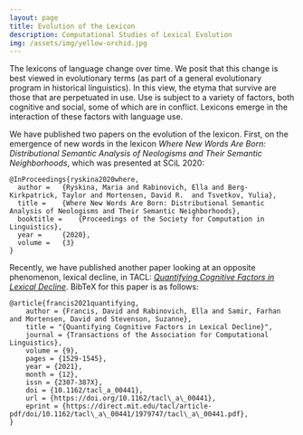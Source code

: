 ```yaml
---
layout: page
title: Evolution of the Lexicon
description: Computational Studies of Lexical Evolution
img: /assets/img/yellow-orchid.jpg
---
```


The lexicons of language change over time. We posit that this change is best viewed in evolutionary terms (as part of a general evolutionary program in historical linguistics). In this view, the etyma that survive are those that are perpetuated in use. Use is subject to a variety of factors, both cognitive and social, some of which are in conflict. Lexicons emerge in the interaction of these factors with language use.

We have published two papers on the evolution of the lexicon. First, on the emergence of new words in the lexicon _Where New Words Are Born: Distributional Semantic Analysis of Neologisms and Their Semantic Neighborhoods_, which was presented at SCiL 2020:

```
@InProceedings{ryskina2020where,
  author = 	 {Ryskina, Maria and Rabinovich, Ella and Berg-Kirkpatrick, Taylor and Mortensen, David R.  and Tsvetkov, Yulia},
  title = 	 {Where New Words Are Born: Distributional Semantic Analysis of Neologisms and Their Semantic Neighborhoods},
  booktitle =	 {Proceedings of the Society for Computation in Linguistics},
  year =	 {2020},
  volume =	 {3}
}
```
Recently, we have published another paper looking at an opposite phenomenon, lexical decline, in TACL: [_Quantifying Cognitive Factors in Lexical Decline_](https://direct.mit.edu/tacl/article-pdf/doi/10.1162/tacl\_a\_00441/1979747/tacl\_a\_00441.pdf). BibTeX for this paper is as follows:
```
@article{francis2021quantifying,
    author = {Francis, David and Rabinovich, Ella and Samir, Farhan and Mortensen, David and Stevenson, Suzanne},
    title = "{Quantifying Cognitive Factors in Lexical Decline}",
    journal = {Transactions of the Association for Computational Linguistics},
    volume = {9},
    pages = {1529-1545},
    year = {2021},
    month = {12},
    issn = {2307-387X},
    doi = {10.1162/tacl_a_00441},
    url = {https://doi.org/10.1162/tacl\_a\_00441},
    eprint = {https://direct.mit.edu/tacl/article-pdf/doi/10.1162/tacl\_a\_00441/1979747/tacl\_a\_00441.pdf},
}
```